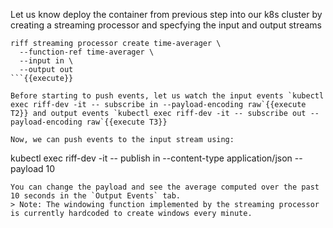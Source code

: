 Let us know deploy the container from previous step into our k8s cluster by creating a streaming processor and specfying the input and output streams
```
riff streaming processor create time-averager \
  --function-ref time-averager \
  --input in \
  --output out
```{{execute}}

Before starting to push events, let us watch the input events `kubectl exec riff-dev -it -- subscribe in --payload-encoding raw`{{execute T2}} and output events `kubectl exec riff-dev -it -- subscribe out --payload-encoding raw`{{execute T3}}

Now, we can push events to the input stream using:
```
kubectl exec riff-dev -it -- publish in --content-type application/json --payload 10
```{{execute}}
You can change the payload and see the average computed over the past 10 seconds in the `Output Events` tab.
> Note: The windowing function implemented by the streaming processor is currently hardcoded to create windows every minute.
